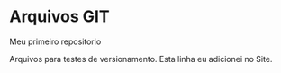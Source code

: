 # Arquivos GIT
 Meu primeiro repositorio
 
 Arquivos para testes de versionamento.
Esta linha eu adicionei no Site.
